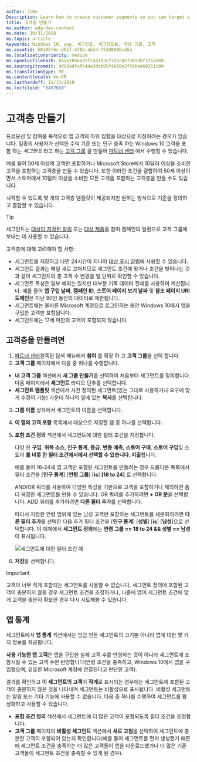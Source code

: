 ```yaml
---
author: JnHs
Description: Learn how to create customer segments so you can target a subset of your customer base for promotional or engagement purposes.
title: 고객층 만들기
ms.author: wdg-dev-content
ms.date: 10/31/2018
ms.topic: article
keywords: Windows 10, uwp, 세그먼트, 세그먼트들, 대상 그룹, 고객
ms.assetid: 58185f6c-d61f-478b-ab24-753d8986cd5a
ms.localizationpriority: medium
ms.openlocfilehash: 8aa61056a25fca4193cf325c8573813bf1f6a560
ms.sourcegitcommit: 4d88adfaf544a3dab05f4660e2f59bbe60311c00
ms.translationtype: MT
ms.contentlocale: ko-KR
ms.lasthandoff: 11/13/2018
ms.locfileid: "6457650"
---
```

# <a name="create-customer-segments"></a>고객층 만들기

프로모션 및 참여를 목적으로 앱 고객의 하위 집합을 대상으로 지정하려는 경우가 있습니다. 일종의 사용자가 선택한 수익 기준 또는 인구 충족 하는 Windows 10 고객을 포함 하는 *세그먼트* 라고 하는 [고객 그룹](create-customer-groups.md) 을 만들어 [파트너 센터](https://partner.microsoft.com/dashboard) 에서 수행할 수 있습니다.

예를 들어 50세 이상의 고객만 포함하거나 Microsoft Store에서 10달러 이상을 소비한 고객을 포함하는 고객층을 만들 수 있습니다. 또한 이러한 조건을 결합하여 50세 이상이면서 스토어에서 10달러 이상을 소비한 모든 고객을 포함하는 고객층을 만들 수도 있습니다. 

시작할 수 있도록 몇 개의 고객층 템플릿이 제공되지만 원하는 방식으로 기준을 정의하고 결합할 수 있습니다.

> [!TIP]
> 세그먼트는 [대상이 지정된 알림](send-push-notifications-to-your-apps-customers.md) 또는 [대상 제품](use-targeted-offers-to-maximize-engagement-and-conversions.md)을 참여 캠페인의 일환으로 고객 그룹에 보내는 데 사용할 수 있습니다.

고객층에 대해 고려해야 할 사항:
- 세그먼트를 저장하고 나면 24시간이 지나야 [대상 푸시 알림](send-push-notifications-to-your-apps-customers.md)에 사용할 수 있습니다.
- 세그먼트 결과는 매일 새로 고쳐지므로 세그먼트 조건에 맞거나 조건을 벗어나는 것과 같이 세그먼트의 총 고객 수 변경을 일 단위로 확인할 수 있습니다.
- 세그먼트 특성은 일부 예외는 있지만 대부분 기록 데이터 전체를 사용하여 계산됩니다. 예를 들어 **앱 구입 날짜**, **캠페인 ID**, **스토어 페이지 보기 날짜** 및 **참조 페이지 URI 도메인**은 지난 90인 동안의 데이터로 제한됩니다.
- 세그먼트에는 올바른 Microsoft 계정으로 로그인하는 동안 Windows 10에서 앱을 구입한 고객만 포함됩니다. 
- 세그먼트에는 17세 미만의 고객이 포함되지 않습니다.

## <a name="to-create-a-customer-segment"></a>고객층을 만들려면

1.  [파트너 센터](https://partner.microsoft.com/dashboard)왼쪽된 탐색 메뉴에서 **참여** 를 확장 하 고 **고객 그룹**을 선택 합니다.
2.  **고객 그룹** 페이지에서 다음 중 하나를 수행합니다.
 - **내 고객 그룹** 섹션에서 **새 그룹 만들기**를 선택하여 처음부터 세그먼트를 정의합니다. 다음 페이지에서 **세그먼트** 라디오 단추를 선택합니다.
 - **세그먼트 템플릿** 섹션에서 사전 정의된 세그먼트(있는 그대로 사용하거나 요구에 맞게 수정이 가능) 가운데 하나의 옆에 있는 **복사**를 선택합니다.
3.  **그룹 이름** 상자에서 세그먼트의 이름을 선택합니다.
4.  **이 앱의 고객 포함** 목록에서 대상으로 지정할 앱 중 하나를 선택합니다.
5.  **포함 조건 정의** 섹션에서 세그먼트에 대한 필터 조건을 지정합니다.

    다양 한 **구입**, **취득 소스**, **인구 통계**, **등급**, **변동 예측**, **스토어 구매**, **스토어 구입**및 스토어 **를 비롯 한 필터 조건에서에서 선택할 수 있습니다. 지출**합니다.

    예를 들어 18-24세 앱 고객만 포함된 세그먼트를 만들려는 경우 드롭다운 목록에서 필터 조건을 [**인구 통계**] [**연령 그룹**] [**is**] **[18 to 24]** 로 선택합니다.

    AND/OR 쿼리를 사용하여 다양한 특성을 기반으로 고객을 포함하거나 제외하면 좀 더 복잡한 세그먼트를 만들 수 있습니다. OR 쿼리를 추가하려면 **+ OR 문**을 선택합니다. ADD 쿼리를 추가하려면 **다른 필터 추가**를 선택합니다.

    따라서 지정한 연령 범위에 있는 남성 고객만 포함하는 세그먼트를 세분화하려면 **다른 필터 추가**를 선택한 다음 추가 필터 조건을 [**인구 통계**] [**성별**] [**is**] [**남성**]으로 선택합니다. 이 예제에서 **세그먼트 정의**에는 **연령 그룹 == 18 to 24 &amp;&amp; 성별 == 남성**이 표시됩니다.

    ![세그먼트에 대한 필터 조건 예](images/create-segment-inclusions.png)
6. **저장**을 선택합니다.

> [!IMPORTANT]
> 고객이 너무 적게 포함되는 세그먼트를 사용할 수 없습니다. 세그먼트 정의에 포함된 고객이 충분하지 않을 경우 세그먼트 조건을 조정하거나, 나중에 앱이 세그먼트 조건에 맞게 고객을 충분히 확보한 경우 다시 시도해볼 수 있습니다.


## <a name="app-statistics"></a>앱 통계

세그먼트에서 **앱 통계** 섹션에서는 방금 만든 세그먼트의 크기뿐 아니라 앱에 대한 몇 가지 정보를 제공합니다.

**사용 가능한 앱 고객**은 앱을 구입한 실제 고객 수를 반영하는 것이 아니라 세그먼트에 포함시킬 수 있는 고객 수만 반영합니다(연령 조건을 충족하고, Windows 10에서 앱을 구입했으며, 유효한 Microsoft 계정에 연결된다고 판단한 고객).

결과를 확인하고 **이 세그먼트의 고객**이 **작게**로 표시되는 경우에는 세그먼트에 포함된 고객이 충분하지 않은 것을 나타내며 세그먼트는 비활성으로 표시됩니다. 비활성 세그먼트는 알림 또는 기타 기능에 사용할 수 없습니다. 다음 중 하나를 수행하여 세그먼트를 활성화하고 사용할 수 있습니다.

- **포함 조건 정의** 섹션에서 세그먼트에 더 많은 고객이 포함되도록 필터 조건을 조정합니다.
- **고객 그룹** 페이지의 **비활성 세그먼트** 섹션에서 **새로 고침**을 선택하여 세그먼트에 충분한 고객이 포함되어 있는지 확인합니다(예를 들어 세그먼트를 먼저 생성했기 때문에 세그먼트 조건을 충족하는 더 많은 고객들이 앱을 다운로드했거나 더 많은 기존 고객들이 세그먼트 조건을 충족할 수 있게 된 경우).
